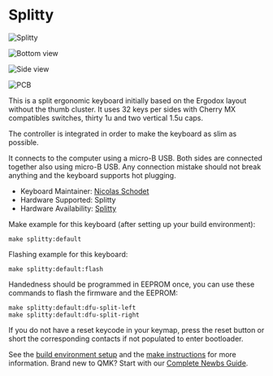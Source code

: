 # Splitty

![Splitty](http://ni.fr.eu.org/~nico/qmk/splitty/splitty_for_scale.jpg)

![Bottom view](http://ni.fr.eu.org/~nico/qmk/splitty/bottom_view.jpg)

![Side view](http://ni.fr.eu.org/~nico/qmk/splitty/stack_view.jpg)

![PCB](http://ni.fr.eu.org/~nico/qmk/splitty/splitty.png)

This is a split ergonomic keyboard initially based on the Ergodox layout
without the thumb cluster. It uses 32 keys per sides with Cherry MX
compatibles switches, thirty 1u and two vertical 1.5u caps.

The controller is integrated in order to make the keyboard as slim as possible.

It connects to the computer using a micro-B USB. Both sides are connected
together also using micro-B USB. Any connection mistake should not break
anything and the keyboard supports hot plugging.

* Keyboard Maintainer: [Nicolas Schodet](https://github.com/schodet)
* Hardware Supported: Splitty
* Hardware Availability: [Splitty](https://git.ni.fr.eu.org/splitty.git/about/)

Make example for this keyboard (after setting up your build environment):

    make splitty:default

Flashing example for this keyboard:

    make splitty:default:flash

Handedness should be programmed in EEPROM once, you can use these commands to
flash the firmware and the EEPROM:

    make splitty:default:dfu-split-left
    make splitty:default:dfu-split-right

If you do not have a reset keycode in your keymap, press the reset button or
short the corresponding contacts if not populated to enter bootloader.

See the [build environment setup](https://docs.qmk.fm/#/getting_started_build_tools)
and the [make instructions](https://docs.qmk.fm/#/getting_started_make_guide)
for more information. Brand new to QMK? Start with our
[Complete Newbs Guide](https://docs.qmk.fm/#/newbs).
